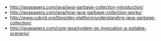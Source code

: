 - http://javapapers.com/java/java-garbage-collection-introduction/
- http://javapapers.com/java/how-java-garbage-collection-works/
- http://www.cubrid.org/blog/dev-platform/understanding-java-garbage-collection/
- http://javapapers.com/core-java/system-gc-invocation-a-suitable-scenario/